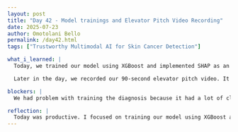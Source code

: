 ```yaml
---
layout: post
title: "Day 42 - Model trainings and Elevator Pitch Video Recording"
date: 2025-07-23
author: Omotolani Bello
permalink: /day42.html
tags: ["Trustworthy Multimodal AI for Skin Cancer Detection"]

what_i_learned: |
  Today, we trained our model using XGBoost and implemented SHAP as an explainable AI tool. We had to make additional adjustments to our dataset, such as cleaning and reformatting it to match the model's input requirements. We also tweaked several hyperparameters to improve the model’s accuracy and performance metrics like ROC AUC score and confusion matrix. SHAP helped us visualize how each feature contributed to the model’s predictions, making our results more interpretable and aligned with our goal of building a transparent AI system.

  Later in the day, we recorded our 90-second elevator pitch video. It took several takes to finalize, and I took way many takes to finally get it right. This exercise helped us organize our core ideas and communicate our project clearly and confidently.

blockers: |
  We had problem with training the diagnosis because it had a lot of class and less data to train on.

reflection: |
  Today was productive. I focused on training our model using XGBoost and the SHAP explainability tool. I already had a good understanding of how both work, so applying them went smoothly. The visualizations from SHAP helped reinforce the performance and interpretability of our model, especially in relation to our project goals. Recording the elevator pitch was a fun team activity—it took a few tries, but we managed to put everything together well in the end.
---
```

